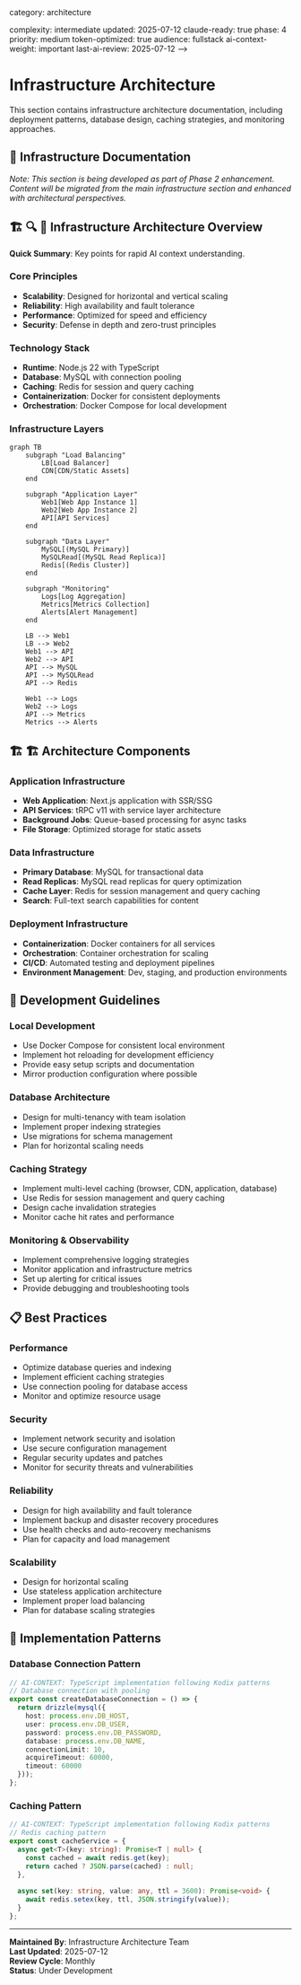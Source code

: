 <!-- AI-METADATA:
<!-- AI-CONTEXT-PRIORITY: always-include="true" summary-threshold="low" -->category: architecture
complexity: intermediate
updated: 2025-07-12
claude-ready: true
phase: 4
priority: medium
token-optimized: true
audience: fullstack
ai-context-weight: important
last-ai-review: 2025-07-12
-->

# Infrastructure Architecture

This section contains infrastructure architecture documentation, including deployment patterns, database design, caching strategies, and monitoring approaches.

## 📁 Infrastructure Documentation

*Note: This section is being developed as part of Phase 2 enhancement. Content will be migrated from the main infrastructure section and enhanced with architectural perspectives.*

## 🏗️ 🔍 🎯 Infrastructure Architecture Overview

<!-- AI-COMPRESS: strategy="summary" max-tokens="150" -->
**Quick Summary**: Key points for rapid AI context understanding.
<!-- /AI-COMPRESS -->
### Core Principles
- **Scalability**: Designed for horizontal and vertical scaling
- **Reliability**: High availability and fault tolerance
- **Performance**: Optimized for speed and efficiency
- **Security**: Defense in depth and zero-trust principles

### Technology Stack
- **Runtime**: Node.js 22 with TypeScript
- **Database**: MySQL with connection pooling
- **Caching**: Redis for session and query caching
- **Containerization**: Docker for consistent deployments
- **Orchestration**: Docker Compose for local development

### Infrastructure Layers

```mermaid
graph TB
    subgraph "Load Balancing"
        LB[Load Balancer]
        CDN[CDN/Static Assets]
    end
    
    subgraph "Application Layer"
        Web1[Web App Instance 1]
        Web2[Web App Instance 2]
        API[API Services]
    end
    
    subgraph "Data Layer"
        MySQL[(MySQL Primary)]
        MySQLRead[(MySQL Read Replica)]
        Redis[(Redis Cluster)]
    end
    
    subgraph "Monitoring"
        Logs[Log Aggregation]
        Metrics[Metrics Collection]
        Alerts[Alert Management]
    end
    
    LB --> Web1
    LB --> Web2
    Web1 --> API
    Web2 --> API
    API --> MySQL
    API --> MySQLRead
    API --> Redis
    
    Web1 --> Logs
    Web2 --> Logs
    API --> Metrics
    Metrics --> Alerts
```

## 🏗️ 🏗️ Architecture Components

### Application Infrastructure
- **Web Application**: Next.js application with SSR/SSG
- **API Services**: tRPC v11 with service layer architecture
- **Background Jobs**: Queue-based processing for async tasks
- **File Storage**: Optimized storage for static assets

### Data Infrastructure
- **Primary Database**: MySQL for transactional data
- **Read Replicas**: MySQL read replicas for query optimization
- **Cache Layer**: Redis for session management and query caching
- **Search**: Full-text search capabilities for content

### Deployment Infrastructure
- **Containerization**: Docker containers for all services
- **Orchestration**: Container orchestration for scaling
- **CI/CD**: Automated testing and deployment pipelines
- **Environment Management**: Dev, staging, and production environments

## 🚀 Development Guidelines

### Local Development
- Use Docker Compose for consistent local environment
- Implement hot reloading for development efficiency
- Provide easy setup scripts and documentation
- Mirror production configuration where possible

### Database Architecture
- Design for multi-tenancy with team isolation
- Implement proper indexing strategies
- Use migrations for schema management
- Plan for horizontal scaling needs

### Caching Strategy
- Implement multi-level caching (browser, CDN, application, database)
- Use Redis for session management and query caching
- Design cache invalidation strategies
- Monitor cache hit rates and performance

### Monitoring & Observability
- Implement comprehensive logging strategies
- Monitor application and infrastructure metrics
- Set up alerting for critical issues
- Provide debugging and troubleshooting tools

## 📋 Best Practices

### Performance
- Optimize database queries and indexing
- Implement efficient caching strategies
- Use connection pooling for database access
- Monitor and optimize resource usage

### Security
- Implement network security and isolation
- Use secure configuration management
- Regular security updates and patches
- Monitor for security threats and vulnerabilities

### Reliability
- Design for high availability and fault tolerance
- Implement backup and disaster recovery procedures
- Use health checks and auto-recovery mechanisms
- Plan for capacity and load management

### Scalability
- Design for horizontal scaling
- Use stateless application architecture
- Implement proper load balancing
- Plan for database scaling strategies

## 🔧 Implementation Patterns

### Database Connection Pattern
<!-- AI-CODE-BLOCK: typescript-example -->
<!-- AI-CODE-OPTIMIZATION: language="typescript" context="kodix-patterns" -->
```typescript
// AI-CONTEXT: TypeScript implementation following Kodix patterns
// Database connection with pooling
export const createDatabaseConnection = () => {
  return drizzle(mysql({
    host: process.env.DB_HOST,
    user: process.env.DB_USER,
    password: process.env.DB_PASSWORD,
    database: process.env.DB_NAME,
    connectionLimit: 10,
    acquireTimeout: 60000,
    timeout: 60000
  }));
};
```
<!-- /AI-CODE-OPTIMIZATION -->
<!-- /AI-CODE-BLOCK -->

### Caching Pattern
<!-- AI-CODE-BLOCK: typescript-example -->
<!-- AI-CODE-OPTIMIZATION: language="typescript" context="kodix-patterns" -->
```typescript
// AI-CONTEXT: TypeScript implementation following Kodix patterns
// Redis caching pattern
export const cacheService = {
  async get<T>(key: string): Promise<T | null> {
    const cached = await redis.get(key);
    return cached ? JSON.parse(cached) : null;
  },
  
  async set(key: string, value: any, ttl = 3600): Promise<void> {
    await redis.setex(key, ttl, JSON.stringify(value));
  }
};
```
<!-- /AI-CODE-OPTIMIZATION -->
<!-- /AI-CODE-BLOCK -->

---

**Maintained By**: Infrastructure Architecture Team  
**Last Updated**: 2025-07-12  
**Review Cycle**: Monthly  
**Status**: Under Development
